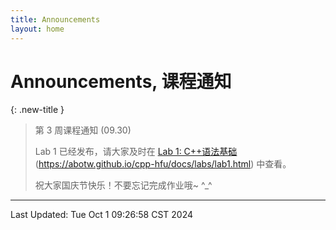 ```yaml
---
title: Announcements
layout: home
---
```

# Announcements, 课程通知

{: .new-title }
> 第 3 周课程通知 (09.30)
> 
> Lab 1 已经发布，请大家及时在 [Lab 1: C++语法基础](https://abotw.github.io/cpp-hfu/docs/labs/lab1.html) (https://abotw.github.io/cpp-hfu/docs/labs/lab1.html) 中查看。
> 
> 祝大家国庆节快乐！不要忘记完成作业哦~ ^_^


---

Last Updated: Tue Oct  1 09:26:58 CST 2024